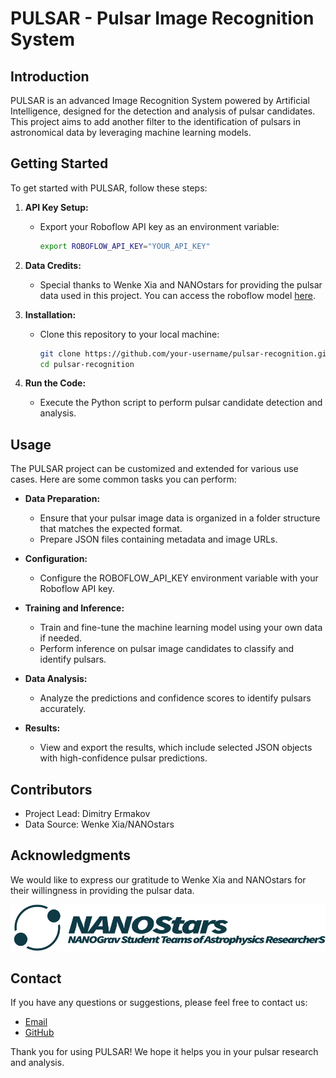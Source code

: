 # PULSAR - Pulsar Image Recognition System

## Introduction

PULSAR is an advanced Image Recognition System powered by Artificial Intelligence, designed for the detection and analysis of pulsar candidates. This project aims to add another filter to the identification of pulsars in astronomical data by leveraging machine learning models.

## Getting Started

To get started with PULSAR, follow these steps:

1. **API Key Setup:**
   - Export your Roboflow API key as an environment variable:

     ```bash
     export ROBOFLOW_API_KEY="YOUR_API_KEY"
     ```

2. **Data Credits:**
   - Special thanks to Wenke Xia and NANOstars for providing the pulsar data used in this project. You can access the roboflow model [here](https://universe.roboflow.com/feresearchproject/updated-pulsar-database).

3. **Installation:**
   - Clone this repository to your local machine:

     ```bash
     git clone https://github.com/your-username/pulsar-recognition.git
     cd pulsar-recognition
     ```

4. **Run the Code:**
   - Execute the Python script to perform pulsar candidate detection and analysis.

## Usage

The PULSAR project can be customized and extended for various use cases. Here are some common tasks you can perform:

- **Data Preparation:**
  - Ensure that your pulsar image data is organized in a folder structure that matches the expected format.
  - Prepare JSON files containing metadata and image URLs.

- **Configuration:**
  - Configure the ROBOFLOW_API_KEY environment variable with your Roboflow API key.

- **Training and Inference:**
  - Train and fine-tune the machine learning model using your own data if needed.
  - Perform inference on pulsar image candidates to classify and identify pulsars.

- **Data Analysis:**
  - Analyze the predictions and confidence scores to identify pulsars accurately.

- **Results:**
  - View and export the results, which include selected JSON objects with high-confidence pulsar predictions.

## Contributors

- Project Lead: Dimitry Ermakov
- Data Source: Wenke Xia/NANOstars

## Acknowledgments

We would like to express our gratitude to Wenke Xia and NANOstars for their willingness in providing the pulsar data.

![NANOstars](NANOstars.png)

## Contact

If you have any questions or suggestions, please feel free to contact us:

- [Email](ermakovd06@gmail.com)
- [GitHub](https://github.com/metalmerge)

Thank you for using PULSAR! We hope it helps you in your pulsar research and analysis.
